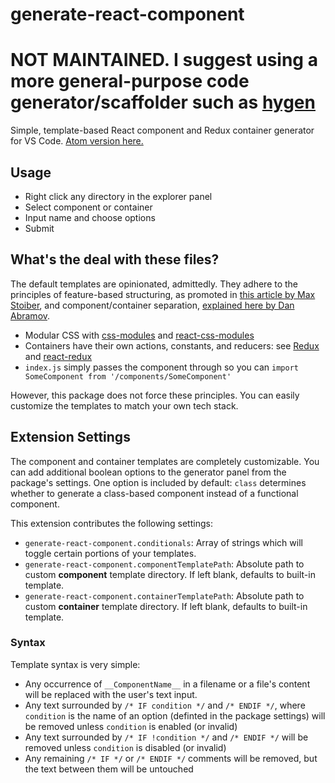 # generate-react-component
# NOT MAINTAINED. I suggest using a more general-purpose code generator/scaffolder such as [hygen](https://github.com/jondot/hygen)

Simple, template-based React component and Redux container generator for VS Code. [Atom version here.](https://github.com/joshjg/generate-react-component)

## Usage
* Right click any directory in the explorer panel
* Select component or container
* Input name and choose options
* Submit

## What's the deal with these files?

The default templates are opinionated, admittedly. They adhere to the principles of feature-based structuring, as promoted in [this article by Max Stoiber](https://www.smashingmagazine.com/2016/09/how-to-scale-react-applications/), and component/container separation, [explained here by Dan Abramov](https://medium.com/@dan_abramov/smart-and-dumb-components-7ca2f9a7c7d0#.4url8spu4).
* Modular CSS with [css-modules](https://github.com/css-modules/css-modules) and [react-css-modules](https://github.com/gajus/react-css-modules)
* Containers have their own actions, constants, and reducers: see [Redux](https://github.com/reactjs/redux) and [react-redux](https://github.com/reactjs/react-redux)
* `index.js` simply passes the component through so you can `import SomeComponent from '/components/SomeComponent'`

However, this package does not force these principles. You can easily customize the templates to match your own tech stack.

## Extension Settings

The component and container templates are completely customizable. You can add additional boolean options to the generator panel from the package's settings. One option is included by default: `class` determines whether to generate a class-based component instead of a functional component.

This extension contributes the following settings:

* `generate-react-component.conditionals`: Array of strings which will toggle certain portions of your templates.
* `generate-react-component.componentTemplatePath`: Absolute path to custom **component** template directory. If left blank, defaults to built-in template.
* `generate-react-component.containerTemplatePath`: Absolute path to custom **container** template directory. If left blank, defaults to built-in template.

### Syntax

Template syntax is very simple:

* Any occurrence of `__ComponentName__` in a filename or a file's content will be replaced with the user's text input.
* Any text surrounded by `/* IF condition */` and `/* ENDIF */`, where `condition` is the name of an option (definted in the package settings) will be removed unless `condition` is enabled (or invalid)
* Any text surrounded by `/* IF !condition */` and `/* ENDIF */` will be removed unless `condition` is disabled (or invalid)
* Any remaining `/* IF */` or `/* ENDIF */` comments will be removed, but the text between them will be untouched
